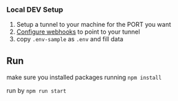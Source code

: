 ### Local DEV Setup

1. Setup a tunnel to your machine for the PORT you want
1. [Configure webhooks](https://developers.facebook.com/apps/1097195951519191/whatsapp-business/wa-settings/?business_id=370967929239284) to point to your tunnel
1. copy `.env-sample` as `.env` and fill data

## Run

make sure you installed packages running `npm install`

run by `npm run start`
